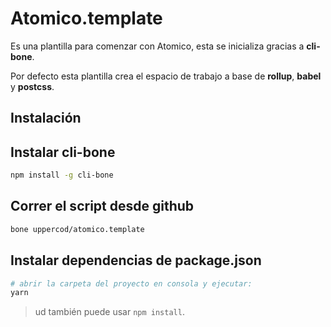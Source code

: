 # Atomico.template

Es una plantilla para comenzar con Atomico, esta se inicializa gracias a **cli-bone**.

Por defecto esta plantilla crea el espacio de trabajo a base de **rollup**, **babel** y **postcss**.

## Instalación

## Instalar cli-bone

```bash
npm install -g cli-bone
```

## Correr el script desde github

```bash
bone uppercod/atomico.template
```

## Instalar dependencias de package.json

```bash
# abrir la carpeta del proyecto en consola y ejecutar:
yarn
```

> ud también puede usar `npm install`.


